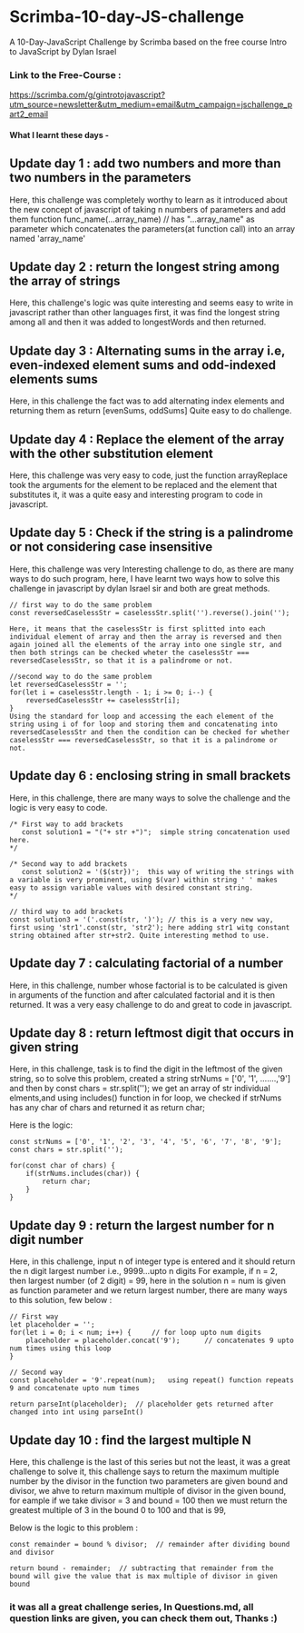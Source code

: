 # Scrimba-10-day-JS-challenge
A 10-Day-JavaScript Challenge by Scrimba based on the free course Intro to JavaScript by Dylan Israel
### Link to the Free-Course :
https://scrimba.com/g/gintrotojavascript?utm_source=newsletter&utm_medium=email&utm_campaign=jschallenge_part2_email


#### What I learnt these days -

## Update day 1 : add two numbers and more than two numbers in the parameters
Here, this challenge was completely worthy to learn as it introduced about the new concept of javascript of taking n numbers of parameters and add them
   function func_name(...array_name)  // has "...array_name" as parameter which concatenates the parameters(at function call) into an array named 'array_name'

## Update day 2 : return the longest string among the array of strings
Here, this challenge's logic was quite interesting and seems easy to write in javascript rather than other languages
first, it was find the longest string among all and then it was added to longestWords and then returned.

## Update day 3 : Alternating sums in the array i.e, even-indexed element sums and odd-indexed elements sums
Here, in this challenge the fact was to add alternating index elements and returning them as return [evenSums, oddSums]
Quite easy to do challenge.

## Update day 4 : Replace the element of the array with the other substitution element
Here, this challenge was very easy to code, just the function arrayReplace took the arguments for the element to be replaced and the element that substitutes it, it was a quite easy and interesting program to code in javascript.

## Update day 5 : Check if the string is a palindrome or not considering case insensitive
Here, this challenge was very Interesting challenge to do, as there are many ways to do such program, here, I have learnt two ways how to solve this challenge in javascript by dylan Israel sir and both are great methods.
    
    // first way to do the same problem
    const reversedCaselessStr = caselessStr.split('').reverse().join(''); 
    
    Here, it means that the caselessStr is first splitted into each individual element of array and then the array is reversed and then again joined all the elements of the array into one single str, and then both strings can be checked wheter the caselessStr === reversedCaselessStr, so that it is a palindrome or not.
    
    //second way to do the same problem
    let reversedCaselessStr = '';  
    for(let i = caselessStr.length - 1; i >= 0; i--) {
        reversedCaselessStr += caselessStr[i];
    }
    Using the standard for loop and accessing the each element of the string using i of for loop and storing them and concatenating into reversedCaselessStr and then the condition can be checked for whether caselessStr === reversedCaselessStr, so that it is a palindrome or not.

## Update day 6 : enclosing string in small brackets
Here, in this challenge, there are many ways to solve the challenge and the logic is very easy to code.

    /* First way to add brackets
       const solution1 = "("+ str +")";  simple string concatenation used here.
    */ 

    /* Second way to add brackets
       const solution2 = '($(str})';  this way of writing the strings with a variable is very prominent, using $(var) within string ' ' makes easy to assign variable values with desired constant string.
    */
   
    // third way to add brackets
    const solution3 = '('.const(str, ')'); // this is a very new way, first using 'str1'.const(str, 'str2'); here adding str1 witg constant string obtained after str+str2. Quite interesting method to use.

## Update day 7 : calculating factorial of a number
Here, in this challenge, number whose factorial is to be calculated is given in arguments of the function and after calculated factorial and it is then returned.
It was a very easy challenge to do and great to code in javascript.

## Update day 8 : return leftmost digit that occurs in given string
Here, in this challenge, task is to find the digit in the leftmost of the given string, so to solve this problem, created a string strNums = ['0', '1', .......,'9']
and then by const chars = str.split(''); we get an array of str individual elments,and using includes() function in for loop, we checked if strNums has any char of chars and
returned it as return char;

   Here is the logic: 
    
    const strNums = ['0', '1', '2', '3', '4', '5', '6', '7', '8', '9'];
    const chars = str.split('');
    
    for(const char of chars) {
        if(strNums.includes(char)) {
            return char;
        }
    }

## Update day 9 : return the largest number for n digit number
Here, in this challenge, input n of integer type is entered and it should return the n digit largest number i.e., 9999...upto n digits
For example, if n = 2, then largest number (of 2 digit) = 99, here in the solution n = num is given as function parameter and we return largest number, there are many ways to this solution, few below :

    // First way
    let placeholder = ''; 
    for(let i = 0; i < num; i++) {     // for loop upto num digits 
        placeholder = placeholder.concat('9');      // concatenates 9 upto num times using this loop
    }

    // Second way 
    const placeholder = '9'.repeat(num);   using repeat() function repeats 9 and concatenate upto num times

    return parseInt(placeholder);  // placeholder gets returned after changed into int using parseInt()

## Update day 10 : find the largest multiple N
Here, this challenge is the last of this series but not the least, it was a great challenge to solve it, this challenge says to return the maximum multiple number by the divisor 
in the function two parameters are given bound and divisor, we ahve to return maximum multiple of divisor in the given bound, for eample if we take divisor = 3 and bound = 100
then we must return the greatest multiple of 3 in the bound 0 to 100 and that is 99, 

Below is the logic to this problem :

    const remainder = bound % divisor;  // remainder after dividing bound and divisor 
    
    return bound - remainder;  // subtracting that remainder from the bound will give the value that is max multiple of divisor in given bound

### it was all a great challenge series, In Questions.md, all question links are given, you can check them out, Thanks :)
